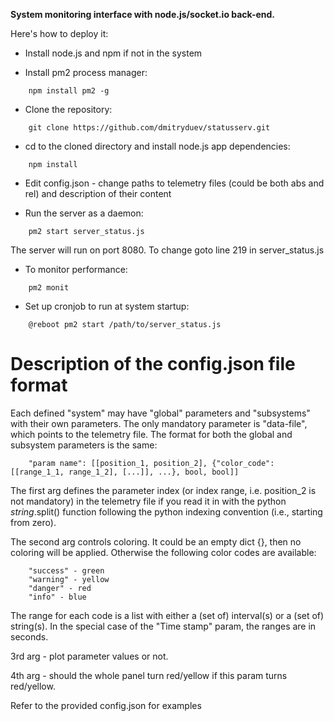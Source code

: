 **System monitoring interface with node.js/socket.io back-end.**

Here's how to deploy it:

- Install node.js and npm if not in the system

- Install pm2 process manager:

```
	npm install pm2 -g
```

- Clone the repository:

```
	git clone https://github.com/dmitryduev/statusserv.git
```

- cd to the cloned directory and install node.js app dependencies:

```
	npm install
```

- Edit config.json - change paths to telemetry files (could be both abs and rel) and description of their content

- Run the server as a daemon:

```
	pm2 start server_status.js
```

The server will run on port 8080. To change goto line 219 in server_status.js

- To monitor performance:

```
	pm2 monit
```

- Set up cronjob to run at system startup:

```
    @reboot pm2 start /path/to/server_status.js
```

# Description of the config.json file format

Each defined "system" may have "global" parameters and "subsystems" with their own parameters. 
The only mandatory parameter is "data-file", which points to the telemetry file. 
The format for both the global and subsystem parameters is the same:

```
    "param name": [[position_1, position_2], {"color_code": [[range_1_1, range_1_2], [...]], ...}, bool, bool]]
```

The first arg defines the parameter index (or index range, i.e. 
position_2 is not mandatory) in the telemetry file if you read 
it in with the python _string_.split() function following the python 
indexing convention (i.e., starting from zero).

The second arg controls coloring. It could be an empty dict {}, then no coloring will be applied. 
Otherwise the following color codes are available:
```
    "success" - green
    "warning" - yellow
    "danger" - red
    "info" - blue
```
The range for each code is a list with either a (set of) interval(s) 
or a (set of) string(s). In the special case of the "Time stamp" param, 
the ranges are in seconds.

3rd arg - plot parameter values or not.

4th arg - should the whole panel turn red/yellow if this param turns red/yellow.


Refer to the provided config.json for examples